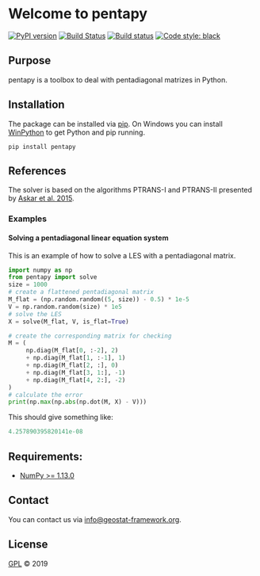# Welcome to pentapy

[![PyPI version](https://badge.fury.io/py/pentapy.svg)](https://badge.fury.io/py/pentapy)
[![Build Status](https://travis-ci.org/GeoStat-Framework/pentapy.svg?branch=master)](https://travis-ci.org/GeoStat-Framework/pentapy)
[![Build status](https://ci.appveyor.com/api/projects/status/yyfgn9dgxcoolp97/branch/master?svg=true)](https://ci.appveyor.com/project/GeoStat-Framework/pentapy/branch/master)
[![Code style: black](https://img.shields.io/badge/code%20style-black-000000.svg)](https://github.com/ambv/black)


## Purpose

pentapy is a toolbox to deal with pentadiagonal matrizes in Python.


## Installation

The package can be installed via [pip][pip_link].
On Windows you can install [WinPython][winpy_link] to get
Python and pip running.

    pip install pentapy


## References

The solver is based on the algorithms PTRANS-I and PTRANS-II
presented by [Askar et al. 2015][ref_link].

[ref_link]: http://dx.doi.org/10.1155/2015/232456


### Examples

#### Solving a pentadiagonal linear equation system

This is an example of how to solve a LES with a pentadiagonal matrix.

```python
import numpy as np
from pentapy import solve
size = 1000
# create a flattened pentadiagonal matrix
M_flat = (np.random.random((5, size)) - 0.5) * 1e-5
V = np.random.random(size) * 1e5
# solve the LES
X = solve(M_flat, V, is_flat=True)

# create the corresponding matrix for checking
M = (
     np.diag(M_flat[0, :-2], 2)
     + np.diag(M_flat[1, :-1], 1)
     + np.diag(M_flat[2, :], 0)
     + np.diag(M_flat[3, 1:], -1)
     + np.diag(M_flat[4, 2:], -2)
)
# calculate the error
print(np.max(np.abs(np.dot(M, X) - V)))
```

This should give something like:
```python
4.257890395820141e-08
```


## Requirements:

- [NumPy >= 1.13.0](https://www.numpy.org)


## Contact

You can contact us via <info@geostat-framework.org>.


## License

[GPL][gpl_link] © 2019

[pip_link]: https://pypi.org/project/pentapy
[winpy_link]: https://winpython.github.io/
[gpl_link]: https://github.com/GeoStat-Framework/pentapy/blob/master/LICENSE
